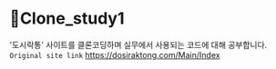# :memo:Clone_study1

'도시락통' 사이트를 클론코딩하며 실무에서 사용되는 코드에 대해 공부합니다.
<br>
`Original site link` https://dosiraktong.com/Main/Index

